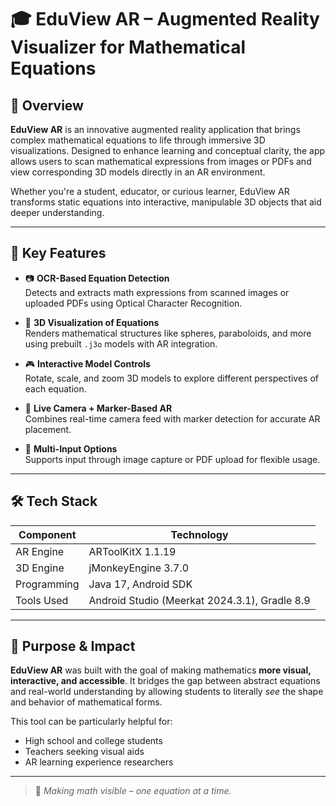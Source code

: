 # 🎓 EduView AR – Augmented Reality Visualizer for Mathematical Equations

## 📌 Overview
**EduView AR** is an innovative augmented reality application that brings complex mathematical equations to life through immersive 3D visualizations. Designed to enhance learning and conceptual clarity, the app allows users to scan mathematical expressions from images or PDFs and view corresponding 3D models directly in an AR environment.

Whether you're a student, educator, or curious learner, EduView AR transforms static equations into interactive, manipulable 3D objects that aid deeper understanding.

---

## 🚀 Key Features

- 📷 **OCR-Based Equation Detection**  
  Detects and extracts math expressions from scanned images or uploaded PDFs using Optical Character Recognition.

- 📐 **3D Visualization of Equations**  
  Renders mathematical structures like spheres, paraboloids, and more using prebuilt `.j3o` models with AR integration.

- 🎮 **Interactive Model Controls**  
  Rotate, scale, and zoom 3D models to explore different perspectives of each equation.

- 📱 **Live Camera + Marker-Based AR**  
  Combines real-time camera feed with marker detection for accurate AR placement.

- 🧩 **Multi-Input Options**  
  Supports input through image capture or PDF upload for flexible usage.

---

## 🛠️ Tech Stack

| Component      | Technology                            |
|----------------|----------------------------------------|
| AR Engine      | ARToolKitX 1.1.19                      |
| 3D Engine      | jMonkeyEngine 3.7.0                    |
| Programming    | Java 17, Android SDK                   |
| Tools Used     | Android Studio (Meerkat 2024.3.1), Gradle 8.9 |

---

## 🎯 Purpose & Impact
**EduView AR** was built with the goal of making mathematics **more visual, interactive, and accessible**. It bridges the gap between abstract equations and real-world understanding by allowing students to literally *see* the shape and behavior of mathematical forms.

This tool can be particularly helpful for:
- High school and college students
- Teachers seeking visual aids
- AR learning experience researchers

---

> 📘 *Making math visible – one equation at a time.*
